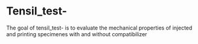 
# Tensil_test-

<!-- badges: start -->
<!-- badges: end -->

The goal of tensil_test- is to evaluate the mechanical properties of injected and printing specimenes with and without compatibilizer


